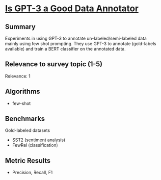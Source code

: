 # [Is GPT-3 a Good Data Annotator](https://arc.net/l/quote/ztebfehf)


## Summary

Experiments in using GPT-3 to annotate un-labeled/semi-labeled data mainly using few shot prompting. They use GPT-3 to annotate (gold-labels available) and train a BERT classifier on the annotated data.


## Relevance to survey topic (1-5)

Relevance: 1

## Algorithms

- few-shot

## Benchmarks

Gold-labeled datasets

- SST2 (sentiment analysis)
- FewRel (classification)

## Metric Results

- Precision, Recall, F1


